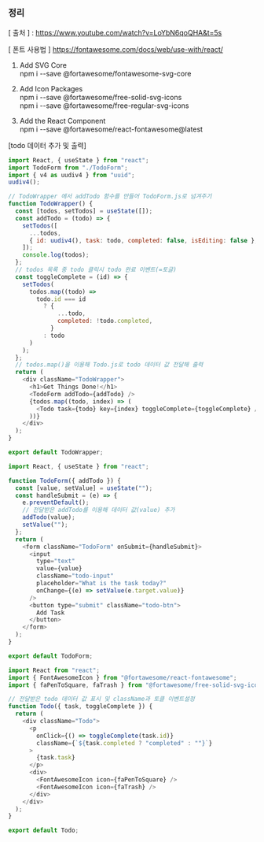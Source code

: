 ## `정리`

[ 출처 ] : https://www.youtube.com/watch?v=LoYbN6qoQHA&t=5s

[ 폰트 사용법 ]
https://fontawesome.com/docs/web/use-with/react/

1. Add SVG Core </br>
   npm i --save @fortawesome/fontawesome-svg-core

2. Add Icon Packages </br>
   npm i --save @fortawesome/free-solid-svg-icons </br>
   npm i --save @fortawesome/free-regular-svg-icons

3. Add the React Component </br>
   npm i --save @fortawesome/react-fontawesome@latest

[todo 데이터 추가 및 출력] </br>

```javascript
import React, { useState } from "react";
import TodoForm from "./TodoForm";
import { v4 as uudiv4 } from "uuid";
uudiv4();

// TodoWrapper 에서 addTodo 함수를 만들어 TodoForm.js로 넘겨주기
function TodoWrapper() {
  const [todos, setTodos] = useState([]);
  const addTodo = (todo) => {
    setTodos([
      ...todos,
      { id: uudiv4(), task: todo, completed: false, isEditing: false },
    ]);
    console.log(todos);
  };
  // todos 목록 중 todo 클릭시 todo 완료 이벤트(=토글)
  const toggleComplete = (id) => {
    setTodos(
      todos.map((todo) =>
        todo.id === id
          ? {
              ...todo,
              completed: !todo.completed,
            }
          : todo
      )
    );
  };
  // todos.map()을 이용해 Todo.js로 todo 데이터 값 전달해 출력
  return (
    <div className="TodoWrapper">
      <h1>Get Things Done!</h1>
      <TodoForm addTodo={addTodo} />
      {todos.map((todo, index) => (
        <Todo task={todo} key={index} toggleComplete={toggleComplete} />
      ))}
    </div>
  );
}

export default TodoWrapper;
```

```javascript
import React, { useState } from "react";

function TodoForm({ addTodo }) {
  const [value, setValue] = useState("");
  const handleSubmit = (e) => {
    e.preventDefault();
    // 전달받은 addTodo를 이용해 데이터 값(value) 추가
    addTodo(value);
    setValue("");
  };
  return (
    <form className="TodoForm" onSubmit={handleSubmit}>
      <input
        type="text"
        value={value}
        className="todo-input"
        placeholder="What is the task today?"
        onChange={(e) => setValue(e.target.value)}
      />
      <button type="submit" className="todo-btn">
        Add Task
      </button>
    </form>
  );
}

export default TodoForm;
```

```javascript
import React from "react";
import { FontAwesomeIcon } from "@fortawesome/react-fontawesome";
import { faPenToSquare, faTrash } from "@fortawesome/free-solid-svg-icons";

// 전달받은 todo 데이터 값 표시 및 className과 토클 이벤트설정
function Todo({ task, toggleComplete }) {
  return (
    <div className="Todo">
      <p
        onClick={() => toggleComplete(task.id)}
        className={`${task.completed ? "completed" : ""}`}
      >
        {task.task}
      </p>
      <div>
        <FontAwesomeIcon icon={faPenToSquare} />
        <FontAwesomeIcon icon={faTrash} />
      </div>
    </div>
  );
}

export default Todo;
```
